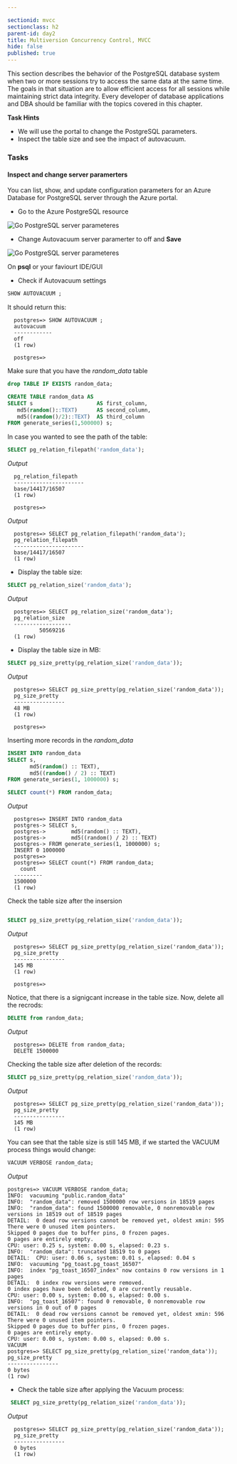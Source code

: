 ```yaml
---

sectionid: mvcc
sectionclass: h2
parent-id: day2
title: Multiversion Concurrency Control, MVCC
hide: false
published: true
---
```


This section describes the behavior of the PostgreSQL database system when two or more sessions try to access the same data at the same time. The goals in that situation are to allow efficient access for all sessions while maintaining strict data integrity. Every developer of database applications and DBA should be familiar with the topics covered in this chapter.


**Task Hints**
* We will use the portal to change the PostgreSQL parameters.
* Inspect the table size and see the impact of autovacuum.


### Tasks

#### Inspect and change server paramerters

You can list, show, and update configuration parameters for an Azure Database for PostgreSQL server through the Azure portal.

* Go to the Azure PostgreSQL resource

![Go PostgreSQL server parameteres](media/mvcc-postgres-server-params-2.png)

* Change Autovacuum server paramerter to off and **Save**

![Go PostgreSQL server parameteres](media/mvcc-postgres-autovacuum-off-3.png)


On **psql** or your faviourt IDE/GUI

* Check if Autovacuum settings

```sql
SHOW AUTOVACUUM ;

```
It should return this:

      postgres=> SHOW AUTOVACUUM ;
      autovacuum
      ------------
      off
      (1 row)

      postgres=>

Make sure that you have the *random_data* table

```sql
drop TABLE IF EXISTS random_data;

CREATE TABLE random_data AS
SELECT s                    AS first_column,
   md5(random()::TEXT)      AS second_column,
   md5((random()/2)::TEXT)  AS third_column
FROM generate_series(1,500000) s;
```

In case you wanted to see the path of the table:

```sql
SELECT pg_relation_filepath('random_data');
```
*Output*


      pg_relation_filepath
      ----------------------
      base/14417/16507
      (1 row)

      postgres=>

*Output*


      postgres=> SELECT pg_relation_filepath('random_data');
      pg_relation_filepath
      ----------------------
      base/14417/16507
      (1 row)


* Display the table size:

```sql
SELECT pg_relation_size('random_data');
```

*Output*

      postgres=> SELECT pg_relation_size('random_data');
      pg_relation_size
      ------------------
              50569216
      (1 row)


* Display the table size in MB:

```sql
SELECT pg_size_pretty(pg_relation_size('random_data'));
```
*Output*

      postgres=> SELECT pg_size_pretty(pg_relation_size('random_data'));
      pg_size_pretty
      ----------------
      48 MB
      (1 row)

      postgres=>


Inserting more records in the *random_data*
```sql
INSERT INTO random_data
SELECT s,
       md5(random() :: TEXT),
       md5((random() / 2) :: TEXT)
FROM generate_series(1, 1000000) s;

SELECT count(*) FROM random_data;
```

*Output*

      postgres=> INSERT INTO random_data
      postgres-> SELECT s,
      postgres->        md5(random() :: TEXT),
      postgres->        md5((random() / 2) :: TEXT)
      postgres-> FROM generate_series(1, 1000000) s;
      INSERT 0 1000000
      postgres=>
      postgres=> SELECT count(*) FROM random_data;
        count
      ---------
      1500000
      (1 row)  


Check the table size after the insersion

```sql

SELECT pg_size_pretty(pg_relation_size('random_data'));
```

*Output*

      postgres=> SELECT pg_size_pretty(pg_relation_size('random_data'));
      pg_size_pretty
      ----------------
      145 MB
      (1 row)

      postgres=>

Notice, that there is a signigcant increase in the table size. Now, delete all the recrods:

```sql
DELETE from random_data;
```

*Output*

      postgres=> DELETE from random_data;
      DELETE 1500000

Checking the table size after deletion of the records:
```sql
SELECT pg_size_pretty(pg_relation_size('random_data'));

```
*Output*

      postgres=> SELECT pg_size_pretty(pg_relation_size('random_data'));
      pg_size_pretty
      ----------------
      145 MB
      (1 row)  

You can see that the table size is still 145 MB, if we started the VACUUM process things would change:

```sql
VACUUM VERBOSE random_data;
```
*Output*

    postgres=> VACUUM VERBOSE random_data;
    INFO:  vacuuming "public.random_data"
    INFO:  "random_data": removed 1500000 row versions in 18519 pages
    INFO:  "random_data": found 1500000 removable, 0 nonremovable row versions in 18519 out of 18519 pages
    DETAIL:  0 dead row versions cannot be removed yet, oldest xmin: 595
    There were 0 unused item pointers.
    Skipped 0 pages due to buffer pins, 0 frozen pages.
    0 pages are entirely empty.
    CPU: user: 0.25 s, system: 0.00 s, elapsed: 0.23 s.
    INFO:  "random_data": truncated 18519 to 0 pages
    DETAIL:  CPU: user: 0.06 s, system: 0.01 s, elapsed: 0.04 s
    INFO:  vacuuming "pg_toast.pg_toast_16507"
    INFO:  index "pg_toast_16507_index" now contains 0 row versions in 1 pages
    DETAIL:  0 index row versions were removed.
    0 index pages have been deleted, 0 are currently reusable.
    CPU: user: 0.00 s, system: 0.00 s, elapsed: 0.00 s.
    INFO:  "pg_toast_16507": found 0 removable, 0 nonremovable row versions in 0 out of 0 pages
    DETAIL:  0 dead row versions cannot be removed yet, oldest xmin: 596
    There were 0 unused item pointers.
    Skipped 0 pages due to buffer pins, 0 frozen pages.
    0 pages are entirely empty.
    CPU: user: 0.00 s, system: 0.00 s, elapsed: 0.00 s.
    VACUUM
    postgres=> SELECT pg_size_pretty(pg_relation_size('random_data'));
    pg_size_pretty
    ----------------
    0 bytes
    (1 row)

* Check the table size after applying the Vacuum process:

```sql
 SELECT pg_size_pretty(pg_relation_size('random_data'));
```

*Output*

      postgres=> SELECT pg_size_pretty(pg_relation_size('random_data'));
      pg_size_pretty
      ----------------
      0 bytes
      (1 row)